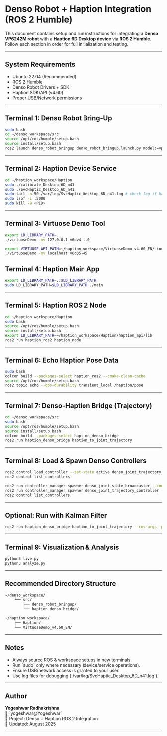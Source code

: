 # Denso Robot + Haption Integration (ROS 2 Humble)

This document contains setup and run instructions for integrating a **Denso VP6242M robot** with a **Haption 6D Desktop device** via **ROS 2 Humble**. Follow each section in order for full initialization and testing.

---

##  System Requirements

- Ubuntu 22.04 (Recommended)
- ROS 2 Humble
- Denso Robot Drivers + SDK
- Haption SDK/API (v4.60)
- Proper USB/Network permissions

---

## Terminal 1: Denso Robot Bring-Up

```bash
sudo bash
cd ~/denso_workspace/src
source /opt/ros/humble/setup.bash
source install/setup.bash
ros2 launch denso_robot_bringup denso_robot_bringup.launch.py model:=vp6242m
```
---

##  Terminal 2: Haption Device Service

```bash
cd ~/haption_workspace/Haption
sudo ./calibrate_Desktop_6D_n41
sudo ./SvcHaptic_Desktop_6D_n41
sudo tail -n 50 /var/log/SvcHaptic_Desktop_6D_n41.log # check log if haption device is port binded, if blocked continue next process and kill the bind port
sudo lsof -i :5000
sudo kill -9 <PID>
```
---

##  Terminal 3: Virtuose Demo Tool

```bash
export LD_LIBRARY_PATH=.
./virtuoseDemo -mv 127.0.0.1 v6dv4 1.0

export VIRTUOSE_API_PATH=~/haption_workspace/VirtuoseDemo_v4.60_EN/Linux
./virtuoseDemo -mv localhost v6d35-45
```
##  Terminal 4: Haption Main App

```bash
export LD_LIBRARY_PATH=.:$LD_LIBRARY_PATH
sudo LD_LIBRARY_PATH=$LD_LIBRARY_PATH ./main
```
---

##  Terminal 5: Haption ROS 2 Node

```bash
cd ~/haption_workspace/Haption
sudo bash
source /opt/ros/humble/setup.bash
source install/setup.bash
export LD_LIBRARY_PATH=~/haption_workspace/Haption/haption_api/lib
ros2 run haption_ros2 haption_node
```
---

##  Terminal 6: Echo Haption Pose Data

```bash
sudo bash
colcon build --packages-select haption_ros2 --cmake-clean-cache
source /opt/ros/humble/setup.bash
ros2 topic echo --qos-durability transient_local /haption/pose
```
---

##  Terminal 7: Denso-Haption Bridge (Trajectory)

```bash
cd ~/denso_workspace/src
sudo bash
source /opt/ros/humble/setup.bash
source install/setup.bash
colcon build --packages-select haption_denso_bridge
ros2 run haption_denso_bridge haption_to_joint_trajectory
```
---

##  Terminal 8: Load & Spawn Denso Controllers

```bash
ros2 control load_controller --set-state active denso_joint_trajectory_controller
ros2 control list_controllers

ros2 run controller_manager spawner denso_joint_state_broadcaster --controller-manager /controller_manager
ros2 run controller_manager spawner denso_joint_trajectory_controller --controller-manager /controller_manager
ros2 control list_controllers
```

---

##  Optional: Run with Kalman Filter

```bash
ros2 run haption_denso_bridge haption_to_joint_trajectory --ros-args -p filter_mode:=Kalman
```

---

##  Terminal 9: Visualization & Analysis

```bash
python3 live.py
python3 analyze.py
```

---

##  Recommended Directory Structure

```bash
~/denso_workspace/
    └── src/
        ├── denso_robot_bringup/
        └── haption_denso_bridge/

~/haption_workspace/
    ├── Haption/
    └── VirtuoseDemo_v4.60_EN/
```

---

##  Notes

- Always source ROS & workspace setups in new terminals.
- Run \`sudo\` only where necessary (device/service operations).
- Ensure USB/network access is granted to your user.
- Use log files for debugging (\`/var/log/SvcHaptic_Desktop_6D_n41.log\`).

---

##  Author

**Yogeshwar Radhakrishna**  
📧 \`yogeshwar@Yogeshwar\`  
🏢 Project: Denso + Haption ROS 2 Integration  
📅 Updated: August 2025  

---











